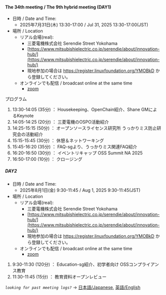 #### The 34th meeting / The 9th hybrid meeting (DAY1)

- 日時 / Date and Time:
  - 2025年7月31日(木) 13:30-17:00 / Jul 31, 2025 13:30-17:00(JST)
- 場所 / Location
  - リアル会場(real):
    - 三菱電機株式会社 Serendie Street Yokohama
    - [https://www.mitsubishielectric.co.jp/serendie/about/innovation-hub/](https://www.mitsubishielectric.co.jp/serendie/about/innovation-hub/)
    - 現地参加の場合は https://register.linuxfoundation.org/YMOBkD から登録してください。
  - オンラインでも配信 / broadcast online at the same time
    - [zoom](https://zoom-lfx.platform.linuxfoundation.org/meeting/96349935978?password=97d03064-27bd-4b1e-8426-b48ee786163f)

プログラム
1. 13:30-14:05 (35分) ： Housekeeping、OpenChain紹介、Shane GMによるKeynote
2. 14:05-14:25 (20分) ： 三菱電機のOSPO活動紹介
3. 14:25-15:15 (50分) ： オープンソースライセンス研究所 うっかりミス防止研究会の活動紹介
4. 15:15-15:45 (30分) ： 休憩＆ネットワーキング
5. 15:45-16:20 (35分) ： FAQ-sgより、うっかりミス関連FAQ紹介
6. 16:20-16:50 (30分) ： イベントリキャップ OSS Summit NA 2025
7. 16:50-17:00 (10分) ： クロージング

##### DAY2
- 日時 / Date and Time:
  - 2025年8月1日(金) 9:30-11:45 / Aug 1, 2025 9:30-11:45(JST)
- 場所 / Location
  - リアル会場(real):
    - 三菱電機株式会社 Serendie Street Yokohama
    - [https://www.mitsubishielectric.co.jp/serendie/about/innovation-hub/](https://www.mitsubishielectric.co.jp/serendie/about/innovation-hub/)
    - 現地参加の場合は https://register.linuxfoundation.org/YMOBkD から登録してください。
  - オンラインでも配信 / broadcast online at the same time
    - [zoom](https://zoom-lfx.platform.linuxfoundation.org/meeting/96050597218?password=c8063216-159b-4a67-b4b6-07be196ae73a)

1. 9:30-11:30 (120分) ： Education-sg紹介、初学者向け OSSコンプライアンス教育
2. 11:30-11:45 (15分) ： 教育資料オープンレビュー

*`looking for past meeting logs?`* → [日本語/Japanese](https://openchain-project.github.io/OpenChain-JWG/meeting-minutes.html), [英語/English](https://openchain-project.github.io/OpenChain-JWG/meeting-minutes_en.html)  
